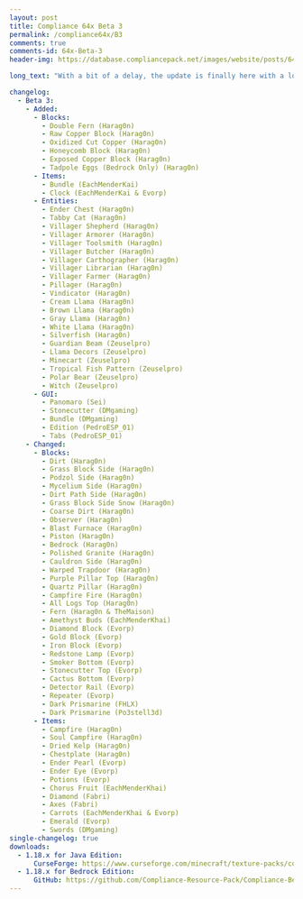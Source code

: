 ```yaml
---
layout: post
title: Compliance 64x Beta 3
permalink: /compliance64x/B3
comments: true
comments-id: 64x-Beta-3
header-img: https://database.compliancepack.net/images/website/posts/64x/B3.jpg

long_text: "With a bit of a delay, the update is finally here with a lot of cool additions and changes. Look at this cute little panda. More blocks are now completed such as: the tall fern, oxidized copper and honey comb block. In addition, we are bringing you villagers, and some of their clothes, as well as spitting llamas and ender chests. This update also includes the redoing of some very old textures from the earlier versions. And as always, take care of yourself and stay tuned for more updates!"

changelog:
  - Beta 3:
    - Added:
      - Blocks:
        - Double Fern (Harag0n)
        - Raw Copper Block (Harag0n)
        - Oxidized Cut Copper (Harag0n)
        - Honeycomb Block (Harag0n)
        - Exposed Copper Block (Harag0n)
        - Tadpole Eggs (Bedrock Only) (Harag0n)
      - Items:
        - Bundle (EachMenderKai)
        - Clock (EachMenderKai & Evorp)
      - Entities:
        - Ender Chest (Harag0n)
        - Tabby Cat (Harag0n)
        - Villager Shepherd (Harag0n)
        - Villager Armorer (Harag0n)
        - Villager Toolsmith (Harag0n)
        - Villager Butcher (Harag0n)
        - Villager Carthographer (Harag0n)
        - Villager Librarian (Harag0n)
        - Villager Farmer (Harag0n)
        - Pillager (Harag0n)
        - Vindicator (Harag0n)
        - Cream Llama (Harag0n)
        - Brown Llama (Harag0n)
        - Gray Llama (Harag0n)
        - White Llama (Harag0n)
        - Silverfish (Harag0n)
        - Guardian Beam (Zeuselpro)
        - Llama Decors (Zeuselpro)
        - Minecart (Zeuselpro)
        - Tropical Fish Pattern (Zeuselpro)
        - Polar Bear (Zeuselpro)
        - Witch (Zeuselpro)
      - GUI:
        - Panomaro (Sei)
        - Stonecutter (DMgaming)
        - Bundle (DMgaming)
        - Edition (PedroESP_01)
        - Tabs (PedroESP_01)
    - Changed:
      - Blocks:
        - Dirt (Harag0n)
        - Grass Block Side (Harag0n)
        - Podzol Side (Harag0n)
        - Mycelium Side (Harag0n)
        - Dirt Path Side (Harag0n)
        - Grass Block Side Snow (Harag0n)
        - Coarse Dirt (Harag0n)
        - Observer (Harag0n)
        - Blast Furnace (Harag0n)
        - Piston (Harag0n)
        - Bedrock (Harag0n)
        - Polished Granite (Harag0n)
        - Cauldron Side (Harag0n)
        - Warped Trapdoor (Harag0n)
        - Purple Pillar Top (Harag0n)
        - Quartz Pillar (Harag0n)
        - Campfire Fire (Harag0n)
        - All Logs Top (Harag0n)
        - Fern (Harag0n & TheMaison)
        - Amethyst Buds (EachMenderKhai)
        - Diamond Block (Evorp)
        - Gold Block (Evorp)
        - Iron Block (Evorp)
        - Redstone Lamp (Evorp)
        - Smoker Bottom (Evorp)
        - Stonecutter Top (Evorp)
        - Cactus Bottom (Evorp)
        - Detector Rail (Evorp)
        - Repeater (Evorp)
        - Dark Prismarine (FHLX)
        - Dark Prismarine (Po3stell3d)
      - Items:
        - Campfire (Harag0n)
        - Soul Campfire (Harag0n)
        - Dried Kelp (Harag0n)
        - Chestplate (Harag0n)
        - Ender Pearl (Evorp)
        - Ender Eye (Evorp)
        - Potions (Evorp)
        - Chorus Fruit (EachMenderKhai)
        - Diamond (Fabri)
        - Axes (Fabri)
        - Carrots (EachMenderKhai & Evorp)
        - Emerald (Evorp)
        - Swords (DMgaming)
single-changelog: true
downloads:
  - 1.18.x for Java Edition:
      CurseForge: https://www.curseforge.com/minecraft/texture-packs/compliance-64x/files/3652893
  - 1.18.x for Bedrock Edition:
      GitHub: https://github.com/Compliance-Resource-Pack/Compliance-Bedrock-64x/releases/download/beta-3/Compliance.64x.BE.-.Beta.3.mcpack
---
```

